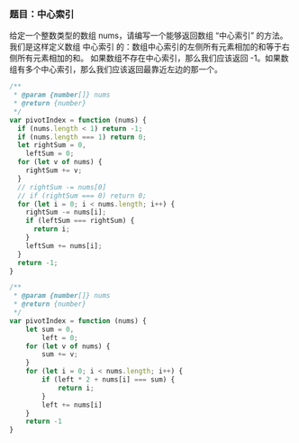 ### 题目：中心索引
给定一个整数类型的数组 nums，请编写一个能够返回数组 “中心索引” 的方法。
我们是这样定义数组 中心索引 的：数组中心索引的左侧所有元素相加的和等于右侧所有元素相加的和。
如果数组不存在中心索引，那么我们应该返回 -1。如果数组有多个中心索引，那么我们应该返回最靠近左边的那一个。

```javascript
/**
 * @param {number[]} nums
 * @return {number}
 */
var pivotIndex = function (nums) {
  if (nums.length < 1) return -1;
  if (nums.length === 1) return 0;
  let rightSum = 0,
    leftSum = 0;
  for (let v of nums) {
    rightSum += v;
  }
  // rightSum -= nums[0]
  // if (rightSum === 0) return 0;
  for (let i = 0; i < nums.length; i++) {
    rightSum -= nums[i];
    if (leftSum === rightSum) {
      return i;
    }
    leftSum += nums[i];
  }
  return -1;
}
```

```javascript
/**
 * @param {number[]} nums
 * @return {number}
 */
var pivotIndex = function (nums) {
    let sum = 0,
        left = 0;
    for (let v of nums) {
        sum += v;
    }
    for (let i = 0; i < nums.length; i++) {
        if (left * 2 + nums[i] === sum) {
            return i;
        }
        left += nums[i]
    }
    return -1
}
```
